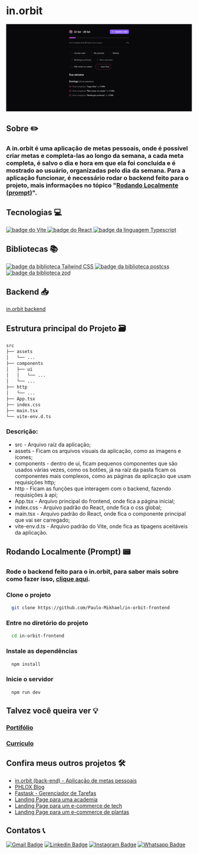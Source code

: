 # in.orbit
![página principal da aplicação](src/assets/in-orbit-frontend.png)

## Sobre ✏️
### A in.orbit é uma aplicação de metas pessoais, onde é possível criar metas e completa-las ao longo da semana, a cada meta completa, é salvo o dia e hora em que ela foi concluída e é mostrado ao usuário, organizadas pelo dia da semana. Para a aplicação funcionar, é necessário rodar o backend feito para o projeto, mais informações no tópico "[Rodando Localmente (prompt)](#rodando-localmente-prompt)".

## Tecnologias 💻
<div>
  <abbr title="Vite - Framework javascript" >
    <img src="https://img.shields.io/badge/Vite-646CFF.svg?style=for-the-badge&logo=Vite&logoColor=white" alt="badge do Vite" />
  </abbr>
  <abbr title="React - Framework javascript" >
    <img src="https://img.shields.io/badge/React-61DAFB.svg?style=for-the-badge&logo=React&logoColor=black" alt="badge do React" />
  </abbr>
  <abbr title="Typescript - Linguagem fortemente tipada" >
    <img src="https://img.shields.io/badge/TypeScript-3178C6.svg?style=for-the-badge&logo=TypeScript&logoColor=white" alt="badge da linguagem Typescript" />
  </abbr>
</div>

## Bibliotecas 📚
<div>
  <abbr title="Tailwind CSS - Biblioteca de estilização" >
    <img src="https://img.shields.io/badge/Tailwind%20CSS-06B6D4.svg?style=for-the-badge&logo=Tailwind-CSS&logoColor=white" alt="badge da biblioteca Tailwind CSS" />
  </abbr>
  <abbr title="Postcss - Biblioteca para minimizar o css" >
    <img src="https://img.shields.io/badge/PostCSS-DD3A0A.svg?style=for-the-badge&logo=PostCSS&logoColor=white" alt="badge da biblioteca postcss" />
  </abbr>
  <abbr title="Biome - Formatação de código automática" >
    <img src="https://img.shields.io/badge/Biome-60A5FA.svg?style=for-the-badge&logo=Biome&logoColor=white" alt="badge da biblioteca zod" />
  </abbr>
</div>

## Backend 📥
[in.orbit backend](https://github.com/Paulo-Mikhael/in-orbit-backend?tab=readme-ov-file#readme)

## Estrutura principal do Projeto 🗃️
```plaintext
src
├── assets
│   └── ...
├── components
│   ├── ui
│   │   └── ...
│   └── ...
├── http
│   └── ...
├── App.tsx
├── index.css
├── main.tsx
└── vite-env.d.ts
```

### Descrição:
- src - Arquivo raíz da aplicação;
- assets - Ficam os arquivos visuais da aplicação, como as imagens e ícones;
- components - dentro de ui, ficam pequenos componentes que são usados várias vezes, como os botões, já na raíz da pasta ficam os componentes mais complexos, como as páginas da aplicação que usam requisições http;
- http - Ficam as funções que interagem com o backend, fazendo requisições à api;
- App.tsx - Arquivo principal do frontend, onde fica a página inicial;
- index.css - Arquivo padrão do React, onde fica o css global;
- main.tsx - Arquivo padrão do React, onde fica o componente principal que vai ser carregado;
- vite-env.d.ts - Arquivo padrão do Vite, onde fica as tipagens aceitáveis da aplicação.

## Rodando Localmente (Prompt) 📟
### Rode o backend feito para o in.orbit, para saber mais sobre como fazer isso, [clique aqui](https://github.com/Paulo-Mikhael/in-orbit-backend?tab=readme-ov-file#rodando-localmente-prompt).
### Clone o projeto
```bash
  git clone https://github.com/Paulo-Mikhael/in-orbit-frontend
```
### Entre no diretório do projeto
```bash
  cd in-orbit-frontend
```
### Instale as dependências
```bash
  npm install
```
### Inicie o servidor
```bash
  npm run dev
```

## Talvez você queira ver 💡
  ### [Portifólio](https://portifolio-react-three.vercel.app/)
  ### [Currículo](https://docs.google.com/document/d/1xhimUtV6EM7c1GtwBwAHsIonX1HjoLSi/edit)

## Confira meus outros projetos 🛠️
  - [in.orbit (back-end) - Aplicação de metas pessoais](https://github.com/Paulo-Mikhael/in-orbit-backend?tab=readme-ov-file#readme)
  - [PHLOX Blog](https://github.com/Paulo-Mikhael/phlox-blog?tab=readme-ov-file#readme)
  - [Fastask - Gerenciador de Tarefas](https://github.com/Paulo-Mikhael/fastask?tab=readme-ov-file#readme)
  - [Landing Page para uma academia](https://github.com/Paulo-Mikhael/academia-landing-page?tab=readme-ov-file#readme)
  - [Landing Page para um e-commerce de tech](https://github.com/Paulo-Mikhael/phlox?tab=readme-ov-file#readme)
  - [Landing Page para um e-commerce de plantas](https://github.com/Paulo-Mikhael/casa-verde?tab=readme-ov-file#readme)

## Contatos 📞
  [![Gmail Badge](https://img.shields.io/badge/Gmail-EA4335.svg?style=for-the-badge&logo=Gmail&logoColor=white)](https://portifolio-react-three.vercel.app/contacts)
  [![Linkedin Badge](https://img.shields.io/badge/LinkedIn-0A66C2.svg?style=for-the-badge&logo=LinkedIn&logoColor=white)](https://www.linkedin.com/in/paulo-miguel-4b706022b/)
  [![Instagram Badge](https://img.shields.io/badge/Instagram-E4405F.svg?style=for-the-badge&logo=Instagram&logoColor=white)](https://www.instagram.com/pa__miguel?igsh=MWxoYzdqNGluZWcyaA%3D%3D)
  [![Whatsapp Badge](https://img.shields.io/badge/WhatsApp-25D366.svg?style=for-the-badge&logo=WhatsApp&logoColor=white)](https://api.whatsapp.com/send/?phone=5592992813253&text=Ol%C3%A1%21+Gostaria+de+fazer+uma+oferta...&type=phone_number&app_absent=0)